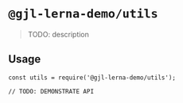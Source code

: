# `@gjl-lerna-demo/utils`

> TODO: description

## Usage

```
const utils = require('@gjl-lerna-demo/utils');

// TODO: DEMONSTRATE API
```
